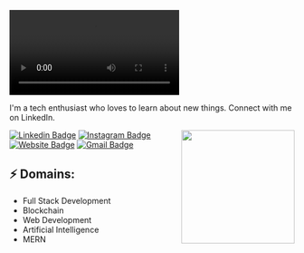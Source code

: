 ![Header image](https://github.com/Strong10mede/strong10mede/blob/main/GitHub_Header.mp4)
<!-- You can create your own header images using Canva, it has a lot of templates. If you do, use the following link https://www.canva.com/join/celeriac-tread-jellyfish -->
I'm a tech enthusiast who loves to learn about new things. Connect with me on LinkedIn.

<img align='right' src='https://media.giphy.com/media/bcKmIWkUMCjVm/giphy.gif' width='200"'>


[![Linkedin Badge](https://img.shields.io/badge/-MayurKumar-blue?style=flat-square&logo=Linkedin&logoColor=white&link=https://www.linkedin.com/in/mayur-kumar-47a9511a1)](https://www.linkedin.com/in/mayur-kumar-47a9511a1/)
[![Instagram Badge](https://img.shields.io/badge/-medeMayur-e4405f?style=flat-square&logo=Instagram&logoColor=white&link=https://www.instagram.com/mede_mayur/)](https://www.instagram.com/mede_mayur/)
[![Website Badge](https://img.shields.io/badge/-jayraj.co.in-e34f26?style=flat-square&logo=HTML5&logoColor=white&link=https://jayraj.co.in/)](https://jayraj.co.in/)
[![Gmail Badge](https://img.shields.io/badge/-mail@jayraj.co.in-d14836?style=flat-square&logo=Gmail&logoColor=white&link=mailto:mail@jayraj.co.in)](mailto:mail@jayraj.co.in)
## ⚡ Domains:
- Full Stack Development
- Blockchain
- Web Development
- Artificial Intelligence
- MERN

